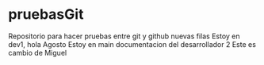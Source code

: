 # pruebasGit
Repositorio para hacer pruebas entre git y github
nuevas filas
Estoy en dev1, hola Agosto
Estoy en main
documentacion del desarrollador 2
Este es cambio de Miguel